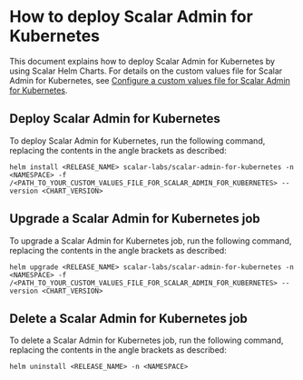# How to deploy Scalar Admin for Kubernetes

This document explains how to deploy Scalar Admin for Kubernetes by using Scalar Helm Charts. For details on the custom values file for Scalar Admin for Kubernetes, see [Configure a custom values file for Scalar Admin for Kubernetes](./configure-custom-values-scalar-admin-k8s.md).

## Deploy Scalar Admin for Kubernetes

To deploy Scalar Admin for Kubernetes, run the following command, replacing the contents in the angle brackets as described:

```console
helm install <RELEASE_NAME> scalar-labs/scalar-admin-for-kubernetes -n <NAMESPACE> -f /<PATH_TO_YOUR_CUSTOM_VALUES_FILE_FOR_SCALAR_ADMIN_FOR_KUBERNETES> --version <CHART_VERSION>
```

## Upgrade a Scalar Admin for Kubernetes job

To upgrade a Scalar Admin for Kubernetes job, run the following command, replacing the contents in the angle brackets as described:

```console
helm upgrade <RELEASE_NAME> scalar-labs/scalar-admin-for-kubernetes -n <NAMESPACE> -f /<PATH_TO_YOUR_CUSTOM_VALUES_FILE_FOR_SCALAR_ADMIN_FOR_KUBERNETES> --version <CHART_VERSION>
```

## Delete a Scalar Admin for Kubernetes job

To delete a Scalar Admin for Kubernetes job, run the following command, replacing the contents in the angle brackets as described:  

```console
helm uninstall <RELEASE_NAME> -n <NAMESPACE>
```
